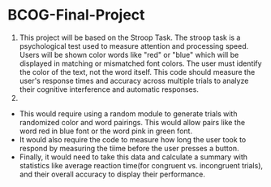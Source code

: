 # BCOG-Final-Project

1.  This project will be based on the Stroop Task. The stroop task is a psychological test used to measure attention and processing speed. Users will be shown color words like "red" or "blue" which will be displayed in matching or mismatched font colors. The user must identify the color of the text, not the word itself. This code should measure the user's response times and accuracy across multiple trials to analyze their cognitive interference and automatic responses.
2.
  - This would require using a random module to generate trials with randomized color and word pairings. This would allow pairs like the word red in blue font or the word pink in green font.
  -  It would also require the code to measure how long the user took to respond by measuring the tiime before the user presses a button. 
  - Finally, it would need to take this data and calculate a summary with statistics like average reaction time(for congruent vs. incongruent trials), and their overall accuracy to display their performance. 
